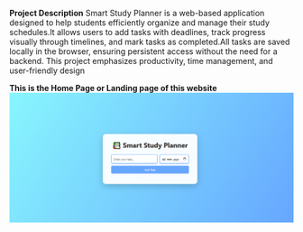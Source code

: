 **Project Description**
Smart Study Planner is a web-based application designed to help students efficiently organize and manage their study schedules.It allows users to add tasks with deadlines, track progress visually through timelines, and mark tasks as completed.All tasks are saved locally in the browser, ensuring persistent access without the need for a backend. This project emphasizes productivity, time management, and user-friendly design

**This is the Home Page or Landing page of this website**
![image_alt](https://github.com/navyavarikuti/Smart_Study_Plan/blob/cfacb424333bc9f7c1715d39f813f5b1353494fc/screenshots/studyPage2.png)
